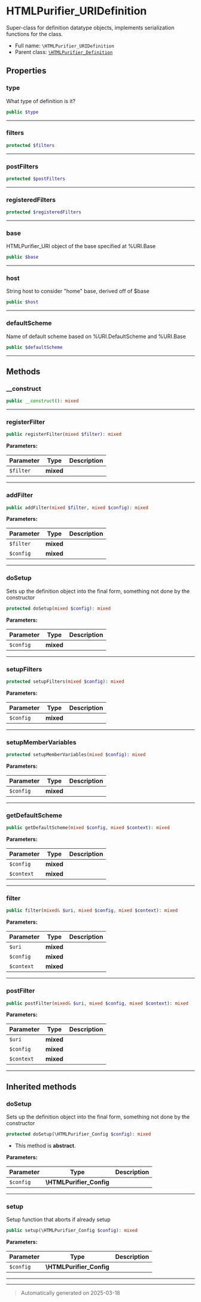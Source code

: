 
# HTMLPurifier_URIDefinition

Super-class for definition datatype objects, implements serialization
functions for the class.



* Full name: `\HTMLPurifier_URIDefinition`
* Parent class: [`\HTMLPurifier_Definition`](./HTMLPurifier_Definition.md)



## Properties


### type

What type of definition is it?

```php
public $type
```






***

### filters



```php
protected $filters
```






***

### postFilters



```php
protected $postFilters
```






***

### registeredFilters



```php
protected $registeredFilters
```






***

### base

HTMLPurifier_URI object of the base specified at %URI.Base

```php
public $base
```






***

### host

String host to consider "home" base, derived off of $base

```php
public $host
```






***

### defaultScheme

Name of default scheme based on %URI.DefaultScheme and %URI.Base

```php
public $defaultScheme
```






***

## Methods


### __construct



```php
public __construct(): mixed
```












***

### registerFilter



```php
public registerFilter(mixed $filter): mixed
```








**Parameters:**

| Parameter | Type | Description |
|-----------|------|-------------|
| `$filter` | **mixed** |  |





***

### addFilter



```php
public addFilter(mixed $filter, mixed $config): mixed
```








**Parameters:**

| Parameter | Type | Description |
|-----------|------|-------------|
| `$filter` | **mixed** |  |
| `$config` | **mixed** |  |





***

### doSetup

Sets up the definition object into the final form, something
not done by the constructor

```php
protected doSetup(mixed $config): mixed
```








**Parameters:**

| Parameter | Type | Description |
|-----------|------|-------------|
| `$config` | **mixed** |  |





***

### setupFilters



```php
protected setupFilters(mixed $config): mixed
```








**Parameters:**

| Parameter | Type | Description |
|-----------|------|-------------|
| `$config` | **mixed** |  |





***

### setupMemberVariables



```php
protected setupMemberVariables(mixed $config): mixed
```








**Parameters:**

| Parameter | Type | Description |
|-----------|------|-------------|
| `$config` | **mixed** |  |





***

### getDefaultScheme



```php
public getDefaultScheme(mixed $config, mixed $context): mixed
```








**Parameters:**

| Parameter | Type | Description |
|-----------|------|-------------|
| `$config` | **mixed** |  |
| `$context` | **mixed** |  |





***

### filter



```php
public filter(mixed& $uri, mixed $config, mixed $context): mixed
```








**Parameters:**

| Parameter | Type | Description |
|-----------|------|-------------|
| `$uri` | **mixed** |  |
| `$config` | **mixed** |  |
| `$context` | **mixed** |  |





***

### postFilter



```php
public postFilter(mixed& $uri, mixed $config, mixed $context): mixed
```








**Parameters:**

| Parameter | Type | Description |
|-----------|------|-------------|
| `$uri` | **mixed** |  |
| `$config` | **mixed** |  |
| `$context` | **mixed** |  |





***


## Inherited methods


### doSetup

Sets up the definition object into the final form, something
not done by the constructor

```php
protected doSetup(\HTMLPurifier_Config $config): mixed
```




* This method is **abstract**.



**Parameters:**

| Parameter | Type | Description |
|-----------|------|-------------|
| `$config` | **\HTMLPurifier_Config** |  |





***

### setup

Setup function that aborts if already setup

```php
public setup(\HTMLPurifier_Config $config): mixed
```








**Parameters:**

| Parameter | Type | Description |
|-----------|------|-------------|
| `$config` | **\HTMLPurifier_Config** |  |





***


***
> Automatically generated on 2025-03-18
